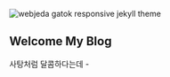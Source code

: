 ![webjeda gatok responsive jekyll theme]({{site.baseurl}}/images/1806/180603.jpg)

## Welcome My Blog 
사탕처럼 달콤하다는데 -
